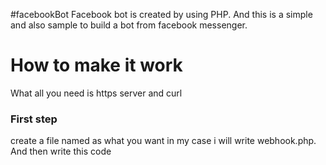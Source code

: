#facebookBot
Facebook bot is created by using PHP. And this is a simple and also sample to build a bot from facebook messenger.

# How to make it work
What all you need is https server and curl 

### First step
create a file named as what you want in my case i will write webhook.php. And then write this code

```

```
